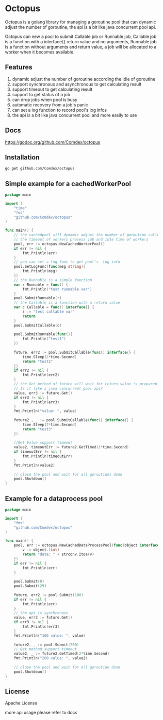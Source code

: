 # Octopus

Octopus is a golang library for managing a goroutine pool that can dynamic adjust the number of goroutine, the api is a bit like java concurrent pool api.

Octopus can new a pool to submit Callable job or Runnable job, Callable job is a function with a interface{} return value and no arguments, Runnable job is a function without arguments and return value, a job will be allocated to a worker when it becomes available.

## Features
1. dynamic adjust the number of goroutine according the idle of goroutine
2. support synchronous and asynchronous to get calculating result
3. support timeout to get calculating result
4. support to get status of a job
5. can drop jobs when pool is busy
6. automatic recovery from a job's  panic
7. can set a log function to record pool's log infos
8. the api is a bit like java concurrent pool and more easily to use

## Docs
https://godoc.org/github.com/Comdex/octopus

## Installation
```bash
go get github.com/Comdex/octopus
```

## Simple example for a cachedWorkerPool
```go
package main

import (
	"time"
	"fmt"
	"github.com/Comdex/octopus"
)

func main() {
	// the cachedpool will dynamic adjust the number of goroutine called worker according 
	// the timeout of workers process job and idle time of workers
	pool, err := octopus.NewCachedWorkerPool()
	if err != nil {
		fmt.Println(err)
	}
	// you can set a log func to get pool's  log info
	pool.SetLogFunc(func(msg string){
		fmt.Println(msg)
	})
	// the Runnable is a simple function
	var r Runnable = func() {
		fmt.Println("test runnable var")
	}
	pool.SubmitRunnable(r)
	// the Callable is a function with a return value
	var c Callable = func() interface{} {
		s := "test callable var"
		return 
	}
	pool.SubmitCallable(c)
	
	pool.SubmitRunnable(func(){
		fmt.Println("test1")
	})
	
	future, err2 := pool.SubmitCallable(func() interface{} {
		time.Sleep(2*time.Second)
		return "test2"
	})
	if err2 != nil {
		fmt.Println(err2)
	}
	// the Get method of future will wait for return value is prepared
	// Is it like a java concurrent pool api?
	value, err3 := future.Get()
	if err3 != nil {
		fmt.Println(err3)
	}
	fmt.Println("value: ", value)
	
	future2 , _ := pool.SubmitCallable(func() interface{} {
		time.Sleep(2*time.Second)
		return "test3"
	})
	
	//Get Value support timeout
	value2, timeoutErr := future2.GetTimed(1*time.Second)
	if timeoutErr != nil {
		fmt.Println(timeoutErr)
	}
	fmt.Println(value2)
	
	// close the pool and wait for all goroutines done
	pool.Shutdown()	
}
```

## Example for a dataprocess pool
```go
package main

import (
	"fmt"
	"github.com/Comdex/octopus"
)

func main() {
	pool, err := octopus.NewCachedDataProcessPool(func(object interface{}) interface{} {
		v := object.(int)
		return "data: " + strconv.Itoa(v)
	})
	if err != nil {
		fmt.Println(err)
	}
	
	pool.Submit(8)
	pool.Submit(29)
	
	future, err2 := pool.Submit(100)
	if err != nil {
		fmt.Println(err)
	}
	// the api is synchronous
	value, err3 := future.Get()
	if err3 != nil {
		fmt.Println(err3)
	}
	fmt.Println("100 value: ", value)
	
	future2, _ := pool.Submit(200)
	// Get method support timeout
	value2, _ := future2.GetTimed(2*time.Second)
	fmt.Println("200 value: ", value2)
	
	// close the pool and wait for all goroutine done
	pool.Shutdown()
}
```

## License
Apache License

more api usage please refer to docs

